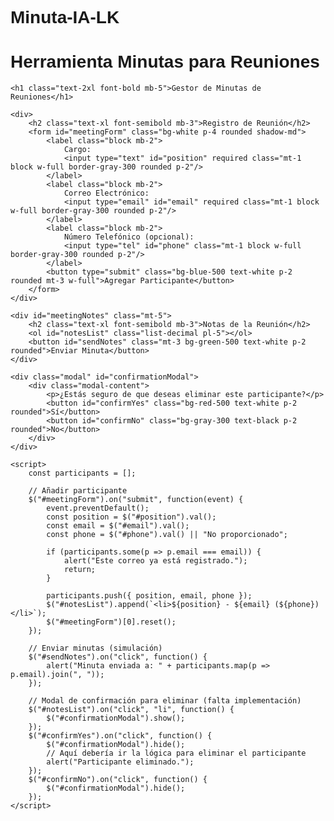 # Minuta-IA-LK
# Herramienta Minutas para Reuniones
<!DOCTYPE html>
<html lang="es">
<head>
    <meta charset="UTF-8">
    <meta name="viewport" content="width=device-width, initial-scale=1.0">
    <title>Gestor de Minutas de Reuniones</title>
    <link href="https://cdn.jsdelivr.net/npm/tailwindcss@2.2.19/dist/tailwind.min.css" rel="stylesheet">
    <script src="https://code.jquery.com/jquery-3.6.0.min.js"></script>
    <style>
        body {
            font-family: 'Arial', sans-serif;
        }
        .modal {
            display: none;
            position: fixed;
            top: 0;
            left: 0;
            right: 0;
            bottom: 0;
            background-color: rgba(0, 0, 0, 0.5);
            justify-content: center;
            align-items: center;
        }
        .modal-content {
            background-color: white;
            padding: 20px;
            border-radius: 5px;
            max-width: 500px;
            width: 100%;
        }
    </style>
</head>
<body class="bg-gray-100 p-5">

    <h1 class="text-2xl font-bold mb-5">Gestor de Minutas de Reuniones</h1>

    <div>
        <h2 class="text-xl font-semibold mb-3">Registro de Reunión</h2>
        <form id="meetingForm" class="bg-white p-4 rounded shadow-md">
            <label class="block mb-2">
                Cargo:
                <input type="text" id="position" required class="mt-1 block w-full border-gray-300 rounded p-2"/>
            </label>
            <label class="block mb-2">
                Correo Electrónico:
                <input type="email" id="email" required class="mt-1 block w-full border-gray-300 rounded p-2"/>
            </label>
            <label class="block mb-2">
                Número Telefónico (opcional):
                <input type="tel" id="phone" class="mt-1 block w-full border-gray-300 rounded p-2"/>
            </label>
            <button type="submit" class="bg-blue-500 text-white p-2 rounded mt-3 w-full">Agregar Participante</button>
        </form>
    </div>

    <div id="meetingNotes" class="mt-5">
        <h2 class="text-xl font-semibold mb-3">Notas de la Reunión</h2>
        <ol id="notesList" class="list-decimal pl-5"></ol>
        <button id="sendNotes" class="mt-3 bg-green-500 text-white p-2 rounded">Enviar Minuta</button>
    </div>

    <div class="modal" id="confirmationModal">
        <div class="modal-content">
            <p>¿Estás seguro de que deseas eliminar este participante?</p>
            <button id="confirmYes" class="bg-red-500 text-white p-2 rounded">Sí</button>
            <button id="confirmNo" class="bg-gray-300 text-black p-2 rounded">No</button>
        </div>
    </div>

    <script>
        const participants = [];

        // Añadir participante
        $("#meetingForm").on("submit", function(event) {
            event.preventDefault();
            const position = $("#position").val();
            const email = $("#email").val();
            const phone = $("#phone").val() || "No proporcionado";

            if (participants.some(p => p.email === email)) {
                alert("Este correo ya está registrado.");
                return;
            }

            participants.push({ position, email, phone });
            $("#notesList").append(`<li>${position} - ${email} (${phone})</li>`);
            $("#meetingForm")[0].reset();
        });

        // Enviar minutas (simulación)
        $("#sendNotes").on("click", function() {
            alert("Minuta enviada a: " + participants.map(p => p.email).join(", "));
        });

        // Modal de confirmación para eliminar (falta implementación)
        $("#notesList").on("click", "li", function() {
            $("#confirmationModal").show();
        });
        $("#confirmYes").on("click", function() {
            $("#confirmationModal").hide();
            // Aquí debería ir la lógica para eliminar el participante
            alert("Participante eliminado.");
        });
        $("#confirmNo").on("click", function() {
            $("#confirmationModal").hide();
        });
    </script>
</body>
</html>
